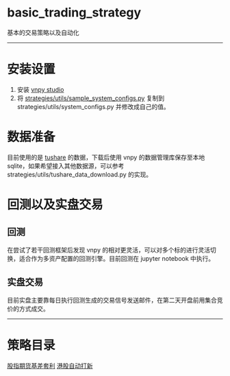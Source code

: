 # basic_trading_strategy
基本的交易策略以及自动化

-------
# 安装设置
1. 安装 [vnpy studio](https://download.vnpy.com/vnstudio-2.4.0.exe)
2. 将 [strategies/utils/sample_system_configs.py](strategies/utils/sample_system_configs.py) 复制到 strategies/utils/system_configs.py 并修改成自己的值。

# 数据准备
目前使用的是 [tushare](https://tushare.pro/document/2) 的数据，下载后使用 vnpy 的数据管理库保存至本地 sqlite，如果希望接入其他数据源，可以参考 strategies/utils/tushare_data_download.py 的实现。

# 回测以及实盘交易
## 回测

在尝试了若干回测框架后发现 vnpy 的相对更灵活，可以对多个标的进行灵活切换，适合作为多资产配置的回测引擎。目前回测在 jupyter notebook 中执行。

## 实盘交易

目前实盘主要靠每日执行回测生成的交易信号发送邮件，在第二天开盘前用集合竞价的方式成交。

--------
# 策略目录

[股指期货基差套利](strategies/cffex_back_testing.ipynb)
[港股自动打新](hk_ipo_strategy.ipynb)


